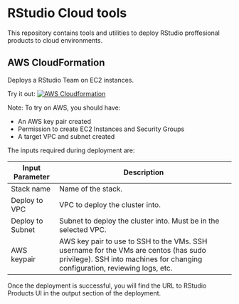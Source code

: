 # RStudio Cloud tools

This repository contains tools and utilities to deploy RStudio proffesional products to cloud environments.

## AWS CloudFormation

Deploys a RStudio Team on EC2 instances.

Try it out: [![AWS Cloudformation](https://s3.amazonaws.com/cloudformation-examples/cloudformation-launch-stack.png)](https://us-east-1.console.aws.amazon.com/cloudformation/home?region=us-east-1#/stacks/new?templateURL=https://rstudio-cloud-tools-temp.s3.amazonaws.com/rstudio-team.yml&stackName=RStudioTeam)

Note: To try on AWS, you should have:

- An AWS key pair created
- Permission to create EC2 Instances and Security Groups
- A target VPC and subnet created

The inputs required during deployment are:

|Input Parameter|Description |
|---|---|
| Stack name | Name of the stack. |
| Deploy to VPC | VPC to deploy the cluster into.|
| Deploy to Subnet | Subnet to deploy the cluster into. Must be in the selected VPC.|
| AWS keypair | AWS key pair to use to SSH to the VMs. SSH username for the VMs are centos (has sudo privilege). SSH into machines for changing configuration, reviewing logs, etc. |

Once the deployment is successful, you will find the URL to RStudio Products UI in the output section of the deployment.
